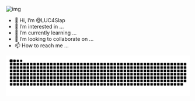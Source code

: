 ![img](https://images.unsplash.com/photo-1592609931095-54a2168ae893?ixlib=rb-1.2.1&ixid=MnwxMjA3fDB8MHxzZWFyY2h8MjR8fGRldmVsb3BlcnxlbnwwfHwwfHw%3D&w=1000&q=80)
- 👋 Hi, I’m @LUC4Slap
- 👀 I’m interested in ...
- 🌱 I’m currently learning ...
- 💞️ I’m looking to collaborate on ...
- 📫 How to reach me ...

<!---
LUC4Slap/LUC4Slap is a ✨ special ✨ repository because its `README.md` (this file) appears on your GitHub profile.
You can click the Preview link to take a look at your changes.
--->
![Snake animation](https://github.com/ellen2121/ellen2121/blob/output/github-contribution-grid-snake.svg)
